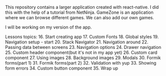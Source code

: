 This repository contains a larger application created with react-native. I did this with the help of a tutorial from NetNinja.
GameZone is an application where we can browse different games. We can also add our own games.

I will be working on my version of the app. 

Lessons topics:
16. Start creating app
17. Custom Fonts
18. Global styles
19. Navigation setup - start
20. Stack Navigator
21. Navigation around
22. Passing data between screens
23. Navigation options
24. Drawer navigation
25. Custom header component(but it's not in my app yet)
26. Custom card component
27. Using images
28. Background images
29. Modals
30. Formik forms(part 1)
31. Formik forms(part 2)
32. Validation with yup
33. Showing form errors
34. Custom button component
35. Wrap up